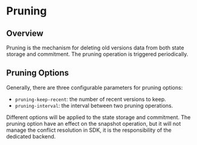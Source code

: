 # Pruning

## Overview

Pruning is the mechanism for deleting old versions data from both state storage and commitment. The pruning operation is triggered periodically.

## Pruning Options

Generally, there are three configurable parameters for pruning options:

- `pruning-keep-recent`: the number of recent versions to keep.
- `pruning-interval`: the interval between two pruning operations.

Different options will be applied to the state storage and commitment. The pruning option have an effect on the snapshot operation, but it will not manage the conflict resolution in SDK, it is the responsibility of the dedicated backend.
